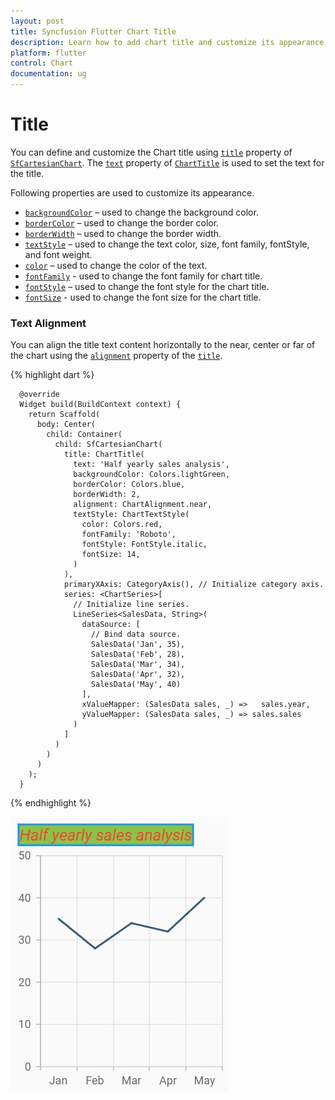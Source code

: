 ```yaml
---
layout: post
title: Syncfusion Flutter Chart Title
description: Learn how to add chart title and customize its appearance in the Flutter Charts.
platform: flutter
control: Chart
documentation: ug
---
```


# Title

You can define and customize the Chart title using [`title`](https://pub.dev/documentation/syncfusion_flutter_charts/latest/charts/SfCartesianChart/title.html) property of [`SfCartesianChart`](https://pub.dev/documentation/syncfusion_flutter_charts/latest/charts/SfCartesianChart-class.html). The [`text`](https://pub.dev/documentation/syncfusion_flutter_charts/latest/charts/ChartTitle/text.html) property of [`ChartTitle`](https://pub.dev/documentation/syncfusion_flutter_charts/latest/charts/ChartTitle-class.html) is used to set the text for the title. 

Following properties are used to customize its appearance.

* [`backgroundColor`](https://pub.dev/documentation/syncfusion_flutter_charts/latest/charts/ChartTitle/backgroundColor.html) – used to change the background color.
* [`borderColor`](https://pub.dev/documentation/syncfusion_flutter_charts/latest/charts/ChartTitle/borderColor.html) – used to change the border color.
* [`borderWidth`](https://pub.dev/documentation/syncfusion_flutter_charts/latest/charts/ChartTitle/borderWidth.html) – used to change the border width.
* [`textStyle`](https://pub.dev/documentation/syncfusion_flutter_charts/latest/charts/ChartTitle/textStyle.html) – used to change the text color, size, font family, fontStyle, and font weight.
* [`color`](https://pub.dev/documentation/syncfusion_flutter_charts/latest/charts/ChartTextStyle/color.html) – used to change the color of the text.
* [`fontFamily`](https://pub.dev/documentation/syncfusion_flutter_charts/latest/charts/ChartTextStyle/fontFamily.html) - used to change the font family for chart title. 
* [`fontStyle`](https://pub.dev/documentation/syncfusion_flutter_charts/latest/charts/ChartTextStyle/fontStyle.html) – used to change the font style for the chart title.
* [`fontSize`](https://pub.dev/documentation/syncfusion_flutter_charts/latest/charts/ChartTextStyle/fontSize.html) - used to change the font size for the chart title.

### Text Alignment

You can align the title text content horizontally to the near, center or far of the chart using the [`alignment`](https://pub.dev/documentation/syncfusion_flutter_charts/latest/charts/ChartTitle/alignment.html) property of the [`title`](https://pub.dev/documentation/syncfusion_flutter_charts/latest/charts/SfCartesianChart/title.html).

{% highlight dart %} 

      @override
      Widget build(BuildContext context) {
        return Scaffold(
          body: Center(
            child: Container(
              child: SfCartesianChart(
                title: ChartTitle(
                  text: 'Half yearly sales analysis',
                  backgroundColor: Colors.lightGreen,
                  borderColor: Colors.blue,
                  borderWidth: 2,
                  alignment: ChartAlignment.near,
                  textStyle: ChartTextStyle(
                    color: Colors.red,
                    fontFamily: 'Roboto',
                    fontStyle: FontStyle.italic,
                    fontSize: 14,
                  )
                ),
                primaryXAxis: CategoryAxis(), // Initialize category axis.
                series: <ChartSeries>[
                  // Initialize line series.
                  LineSeries<SalesData, String>(
                    dataSource: [
                      // Bind data source.
                      SalesData('Jan', 35),
                      SalesData('Feb', 28),
                      SalesData('Mar', 34),
                      SalesData('Apr', 32),
                      SalesData('May', 40)
                    ],
                    xValueMapper: (SalesData sales, _) =>   sales.year,
                    yValueMapper: (SalesData sales, _) => sales.sales
                  )
                ]
              )
            )
          )
        );
      }

{% endhighlight %}

![Chart title](images/chart-title/chart_title.jpg)